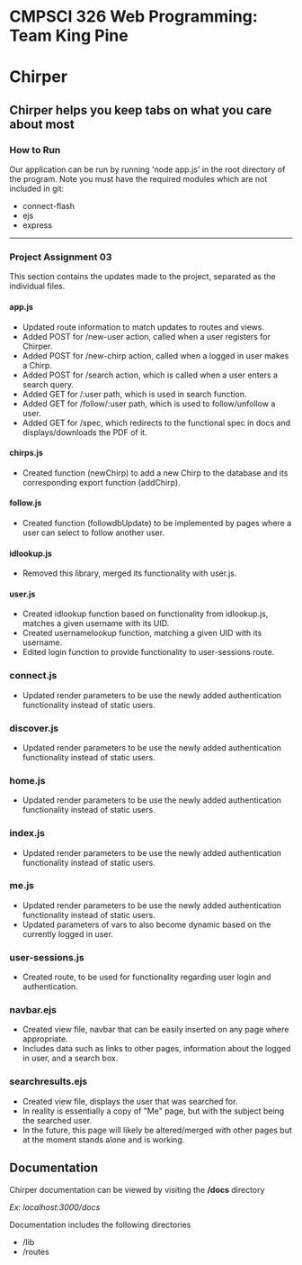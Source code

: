 # CMPSCI 326 Web Programming: Team King Pine

# Chirper

## Chirper helps you keep tabs on what you care about most

### How to Run
Our application can be run by running 'node app.js' in the root directory of the program.
Note you must have the required modules which are not included in git:
+ connect-flash
+ ejs
+ express

- - -

### Project Assignment 03
This section contains the updates made to the project, separated as the individual files.

#### app.js
- Updated route information to match updates to routes and views.
- Added POST for /new-user action, called when a user registers for Chirper.
- Added POST for /new-chirp action, called when a logged in user makes a Chirp.
- Added POST for /search action, which is called when a user enters a search query.
- Added GET for /:user path, which is used in search function.
- Added GET for /follow/:user path, which is used to follow/unfollow a user.
- Added GET for /spec, which redirects to the functional spec in docs and displays/downloads the PDF of it.

#### chirps.js
- Created function (newChirp) to add a new Chirp to the database and its corresponding export function (addChirp).

#### follow.js
- Created function (followdbUpdate) to be implemented by pages where a user can select to follow another user.

#### idlookup.js
- Removed this library, merged its functionality with user.js.

#### user.js
- Created idlookup function based on functionality from idlookup.js, matches a given username with its UID.
- Created usernamelookup function, matching a given UID with its username.
- Edited login function to provide functionality to user-sessions route.

### connect.js
- Updated render parameters to be use the newly added authentication functionality instead of static users.

### discover.js
- Updated render parameters to be use the newly added authentication functionality instead of static users.

### home.js
- Updated render parameters to be use the newly added authentication functionality instead of static users.

### index.js
- Updated render parameters to be use the newly added authentication functionality instead of static users.

### me.js
- Updated render parameters to be use the newly added authentication functionality instead of static users.
- Updated parameters of vars to also become dynamic based on the currently logged in user.

### user-sessions.js
- Created route, to be used for functionality regarding user login and authentication.

### navbar.ejs
- Created view file, navbar that can be easily inserted on any page where appropriate.
- Includes data such as links to other pages, information about the logged in user, and a search box.

### searchresults.ejs
- Created view file, displays the user that was searched for.
- In reality is essentially a copy of "Me" page, but with the subject being the searched user.
- In the future, this page will likely be altered/merged with other pages but at the moment stands alone and is working.


## Documentation

Chirper documentation can be viewed by visiting the **/docs** directory

*Ex: localhost:3000/docs*

Documentation includes the following directories

+ /lib
+ /routes